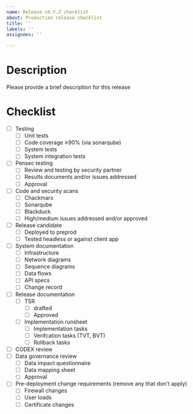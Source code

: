 ```yaml
---
name: Release vX.Y.Z checklist
about: Production release checklist
title: ''
labels: ''
assignees: ''

---
```


# Description

Please provide a brief description for this release

# Checklist

- [ ] Testing
  - [ ] Unit tests
  - [ ] Code coverage ≥90% (via sonarqube)
  - [ ] System tests
  - [ ] System integration tests
- [ ] Pensec testing
  - [ ] Review and testing by security partner
  - [ ] Results documents and/or issues addressed
  - [ ] Approval
- [ ] Code and security scans
  - [ ] Chackmarx
  - [ ] Sonarqube
  - [ ] Blackduck
  - [ ] High/medium issues addressed and/or approved
- [ ] Release candidate
  - [ ] Deployed to preprod
  - [ ] Tested headless or against client app
- [ ] System documentation
  - [ ] Infrastructure
  - [ ] Network diagrams
  - [ ] Sequence diagrams
  - [ ] Data flows
  - [ ] API specs
  - [ ] Change record
- [ ] Release documentation
  - [ ] TSR
    - [ ] drafted
    - [ ] Approved
  - [ ] Implementation runsheet
    - [ ] Implementation tasks
    - [ ] Verifcation tasks (TVT, BVT)
    - [ ] Rollback tasks
- [ ] CODEX review
- [ ] Data governance review
  - [ ] Data impact questionnaire
  - [ ] Data mapping sheet
  - [ ] Approval
- [ ] Pre-deployment change requirements (remove any that don't apply)
  - [ ] Firewall changes
  - [ ] User loads
  - [ ] Certificate changes
